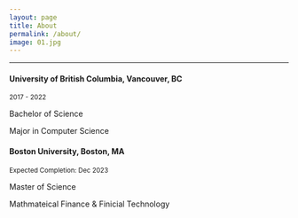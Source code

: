 ```yaml
---
layout: page
title: About
permalink: /about/
image: 01.jpg
---
```



***

#### University of British Columbia, Vancouver, BC
<small>2017 - 2022</small>

Bachelor of Science

Major in Computer Science

#### Boston University, Boston, MA
<small>Expected Completion: Dec 2023</small>

Master of Science

Mathmateical Finance & Finicial Technology 